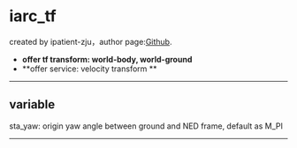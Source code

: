 # iarc_tf

created by ipatient-zju，author page:[Github][1]. 

- **offer tf transform: world-body, world-ground**
- **offer service: velocity transform **

-------------------


## variable
sta_yaw: origin yaw angle between ground and NED frame, default as M_PI


 



---------

[1]: https://github.com/ipatient-zju
